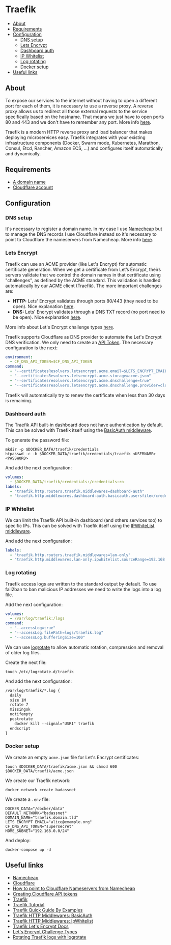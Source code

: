 # Traefik

- [About](#about)
- [Requirements](#requirements)
- [Configuration](#configuration)
  * [DNS setup](#dns-setup)
  * [Lets Encrypt](#lets-encrypt)
  * [Dashboard auth](#dashboard-auth)
  * [IP Whitelist](#ip-whitelist)
  * [Log rotating](#log-rotating)
  * [Docker setup](#docker-setup)
- [Useful links](#useful-links)

## About

To expose our services to the internet without having to open a different port
for each of them, it is necessary to use a reverse proxy. A reverse proxy allows
us to redirect all those external requests to the service specifically based on
the hostname. That means we just have to open ports 80 and 443 and we don't have
to remember any port. More info
[here](https://www.smarthomebeginner.com/traefik-reverse-proxy-tutorial-for-docker/#Reverse_Proxy_Primer).

Traefik is a modern HTTP reverse proxy and load balancer that makes deploying
microservices easy. Traefik integrates with your existing infrastructure
components (Docker, Swarm mode, Kubernetes, Marathon, Consul, Etcd, Rancher,
Amazon ECS, ...) and configures itself automatically and dynamically.

## Requirements

- [A domain name](https://www.namecheap.com/)
- [Cloudflare account](https://www.cloudflare.com/)

## Configuration

### DNS setup

It's necessary to register a domain name. In my case I use
[Namecheap](https://www.namecheap.com/) but to manage the DNS records I use
Cloudflare instead so it's necessary to point to Cloudflare the nameservers
from Namecheap. More info [here](https://www.namecheap.com/support/knowledgebase/article.aspx/9607/2210/how-to-set-up-dns-records-for-your-domain-in-cloudflare-account/).

### Lets Encrypt

Traefik can use an ACME provider (like Let's Encrypt) for automatic certificate
generation. When we get a certificate from Let’s Encrypt, theirs servers validate that we
control the domain names in that certificate using "challenges", as defined by
the ACME standard. This validation is handled automatically by our ACME client
(Traefik). The more important challenges are:

- **HTTP:** Lets' Encrypt validates through ports 80/443 (they need to be open).
  Nice explanation
  [here](https://github.com/DoTheEvo/Traefik-v2-examples/#4-lets-encrypt-certificate-http-challenge).
- **DNS:** Lets' Encrypt validates through a DNS TXT record (no port need to be
  open). Nice explanation
  [here](https://github.com/DoTheEvo/Traefik-v2-examples/#5-lets-encrypt-certificate-dns-challenge-on-cloudflare).

More info about Let's Encrypt challenge types [here](https://letsencrypt.org/docs/challenge-types/).

Traefik supports Cloudflare as DNS provider to automate the Let's Encrypt DNS
verification. We only need to create an [API Token](https://developers.cloudflare.com/api/tokens/create/). The necessary configuration is the next:

```yaml
environment:
  - CF_DNS_API_TOKEN=$CF_DNS_API_TOKEN
command:
  - "--certificatesResolvers.letsencrypt.acme.email=$LETS_ENCRYPT_EMAIL"
  - "--certificatesResolvers.letsencrypt.acme.storage=acme.json"
  - "--certificatesresolvers.letsencrypt.acme.dnschallenge=true"
  - "--certificatesresolvers.letsencrypt.acme.dnschallenge.provider=cloudflare"
```

Traefik will automatically try to renew the certificate when less than 30 days
is remaining.

### Dashboard auth

The Traefik API built-in dashboard does not have authentication by default. This
can be solved with Traefik itself using the [BasicAuth middleware](https://doc.traefik.io/traefik/middlewares/http/basicauth/).

To generate the password file:

    mkdir -p $DOCKER_DATA/traefik/credentials
    htpasswd -c -b $DOCKER_DATA/traefik/credentials/traefik <USERNAME> <PASSWORD>

And add the next configuration:

```yaml
volumes:
  - $DOCKER_DATA/traefik/credentials:/credentials:ro
labels:
  - "traefik.http.routers.traefik.middlewares=dashboard-auth"
  - "traefik.http.middlewares.dashboard-auth.basicauth.usersfile=/credentials/traefik"
```

### IP Whitelist

We can limit the Traefik API built-in dashboard (and others services too) to
specific IPs. This can be solved with Traefik itself using the [IPWhiteList middleware](https://doc.traefik.io/traefik/middlewares/http/ipwhitelist/).

And add the next configuration:

```yaml
labels:
  - "traefik.http.routers.traefik.middlewares=lan-only"
  - "traefik.http.middlewares.lan-only.ipwhitelist.sourceRange=192.168.0.0/24"
```

### Log rotating

Traefik access logs are written to the standard output by default. To use
fail2ban to ban malicious IP addresses we need to write the logs into a log
file.

Add the next configuration:

```yaml
volumes:
  - /var/log/traefik:/logs
command:
  - "--accessLog=true"
  - "--accessLog.filePath=logs/traefik.log"
  - "--accessLog.bufferingSize=100"
```

We can use [logrotate](https://linux.die.net/man/8/logrotate) to allow automatic
rotation, compression and removal of older log files.

Create the next file:

    touch /etc/logrotate.d/traefik

And add the next configuration:

```txt
/var/log/traefik/*.log {
  daily
  size 1M
  rotate 7
  missingok
  notifempty
  postrotate
    docker kill --signal="USR1" traefik
  endscript
}
```

### Docker setup

We create an empty `acme.json` file for Let's Encrypt certificates:

    touch $DOCKER_DATA/traefik/acme.json && chmod 600 $DOCKER_DATA/traefik/acme.json

We create our Traefik network:

    docker network create badassnet

We create a `.env` file:

```shell
DOCKER_DATA="/docker/data"
DEFAULT_NETWORK="badassnet"
DOMAIN_NAME="traefik.domain.tld"
LETS_ENCRYPT_EMAIL="alice@example.org"
CF_DNS_API_TOKEN="supersecret"
HOME_SUBNET="192.168.0.0/24"
```

And deploy:

    docker-compose up -d

## Useful links

- [Namecheap](https://www.namecheap.com/)
- [Cloudflare](https://www.cloudflare.com/)
- [How to point to Cloudflare Nameservers from Namecheap](https://www.namecheap.com/support/knowledgebase/article.aspx/9607/2210/how-to-set-up-dns-records-for-your-domain-in-cloudflare-account/)
- [Creating Cloudflare API tokens](https://developers.cloudflare.com/api/tokens/create/)
- [Traefik](https://doc.traefik.io/traefik/)
- [Traefik Tutorial](https://www.smarthomebeginner.com/traefik-2-docker-tutorial/)
- [Traefik Quick Guide By Examples](https://github.com/DoTheEvo/Traefik-v2-examples/)
- [Traefik HTTP Middlewares: BasicAuth ](https://doc.traefik.io/traefik/middlewares/http/basicauth/)
- [Traefik HTTP Middlewares: IpWhitelist ](https://doc.traefik.io/traefik/middlewares/http/ipwhitelist/)
- [Traefik Let's Encrypt Docs](https://doc.traefik.io/traefik/https/acme/)
- [Let's Encrypt Challenge Types](https://letsencrypt.org/docs/challenge-types/)
- [Rotating Traefik logs with logrotate](https://geekland.eu/configurar-la-rotacion-de-logs-en-traefik-con-logrotate/)
